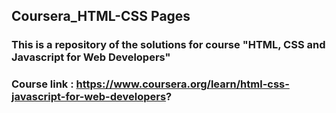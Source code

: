 ## Coursera_HTML-CSS Pages
### This is a repository of the solutions for course "HTML, CSS and Javascript for Web Developers"
### Course link : https://www.coursera.org/learn/html-css-javascript-for-web-developers?
